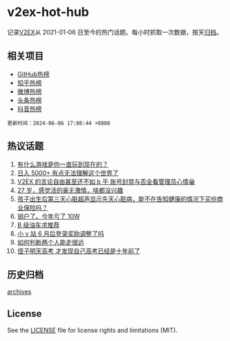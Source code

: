 # v2ex-hot-hub

 记录[V2EX](https://www.v2ex.com/)从 2021-01-06 日至今的热门话题。每小时抓取一次数据，按天[归档](archives)。
 
 ## 相关项目

- [GitHub热榜](https://github.com/snaildev/github-hot-hub)
- [知乎热榜](https://github.com/snaildev/zhihu-hot-hub)
- [微博热榜](https://github.com/snaildev/weibo-hot-hub)
- [头条热榜](https://github.com/snaildev/toutiao-hot-hub)
- [抖音热榜](https://github.com/snaildev/douyin-hot-hub)


 `更新时间：2024-06-06 17:08:44 +0800`

## 热议话题

1. [有什么游戏是你一直玩到现在的？](https://www.v2ex.com/t/1047267)
1. [日入 5000+,有点无法理解这个世界了](https://www.v2ex.com/t/1047204)
1. [V2EX 的言论自由甚至还不如 b 乎 账号封禁与否全看管理员心情😁](https://www.v2ex.com/t/1047224)
1. [27 岁，感觉活的毫无激情，啥都没兴趣](https://www.v2ex.com/t/1047263)
1. [孩子出生后第三天心脏超声显示先天心脏病，能不在告知健康的情况下买份商业保险吗？](https://www.v2ex.com/t/1047201)
1. [销户了。今年亏了 10W](https://www.v2ex.com/t/1047269)
1. [B 级油车求推荐](https://www.v2ex.com/t/1047243)
1. [小 v 站 6 月后登录奖励调整了吗](https://www.v2ex.com/t/1047209)
1. [如何判断两个人能走很远](https://www.v2ex.com/t/1047207)
1. [侄子明天高考 才发现自己高考已经是十年前了](https://www.v2ex.com/t/1047253)

## 历史归档

[archives](archives)

## License

See the [LICENSE](LICENSE) file for license rights and limitations (MIT).
